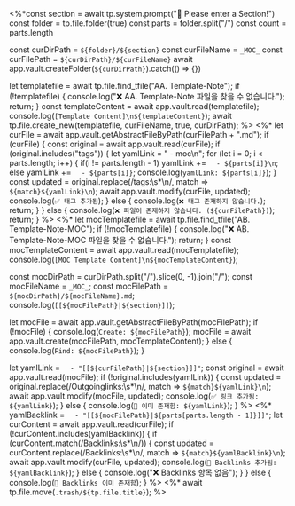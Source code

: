 <%*const section = await tp.system.prompt("📖 Please enter a Section!")
const folder = tp.file.folder(true)
const parts = folder.split("/")
const count = parts.length

const curDirPath = `${folder}/${section}`
const curFileName = `_MOC_`
const curFilePath = `${curDirPath}/${curFileName}`
await app.vault.createFolder(`${curDirPath}`).catch(() => {})

let templatefile = await tp.file.find_tfile("AA. Template-Note");
if (!templatefile) {
	console.log("❌ AA. Template-Note 파일을 찾을 수 없습니다.");
	return;
}
const templateContent = await app.vault.read(templatefile);
console.log(`[Template Content]\n${templateContent}`);
await tp.file.create_new(templatefile, curFileName, true, curDirPath);
%>
<%*
let curFile = await app.vault.getAbstractFileByPath(curFilePath + ".md");
if (curFile) {
	const original = await app.vault.read(curFile);
	if (original.includes("tags")) {
		let yamlLink = "  - moc\n";
		for (let i = 0; i < parts.length; i++) {
			if(i != parts.length - 1)
				yamlLink += `  - ${parts[i]}\n`;
			else
				yamlLink += `  - ${parts[i]}`;
			console.log(`yamlLink: ${parts[i]}`);
		}
		const updated = original.replace(/tags:\s*\n/, match => `${match}${yamlLink}\n`);
		await app.vault.modify(curFile, updated);
		console.log(`✅ 태그 추가됨`);
	} else {
		console.log(`❌ 태그 존재하지 않습니다.`);
		return;
	}
} else {
	console.log(`❌ 파일이 존재하지 않습니다. (${curFilePath})`);
	return;
}
%>
<%*
let mocTemplatefile = await tp.file.find_tfile("AB. Template-Note-MOC");
if (!mocTemplatefile) {
	console.log("❌ AB. Template-Note-MOC 파일을 찾을 수 없습니다.");
	return;
}
const mocTemplateContent = await app.vault.read(mocTemplatefile);
console.log(`[MOC Template Content]\n${mocTemplateContent}`);

const mocDirPath = curDirPath.split("/").slice(0, -1).join("/");
const mocFileName = `_MOC_`;
const mocFilePath = `${mocDirPath}/${mocFileName}.md`;
console.log(`[[${mocFilePath}|${section}]]`);

let mocFile = await app.vault.getAbstractFileByPath(mocFilePath);
if (!mocFile) {
	console.log(`Create: ${mocFilePath}`);
	mocFile = await app.vault.create(mocFilePath, mocTemplateContent);
} else {
	console.log(`Find: ${mocFilePath}`);
}

let yamlLink = `  - "[[${curFilePath}|${section}]]"`;
const original = await app.vault.read(mocFile);
if (!original.includes(yamlLink)) {
	const updated = original.replace(/Outgoinglinks:\s*\n/, match => `${match}${yamlLink}\n`);
	await app.vault.modify(mocFile, updated);
	console.log(`✅ 링크 추가됨: ${yamlLink}`);
} else {
	console.log(`🔁 이미 존재함: ${yamlLink}`);
}
%>
<%*
yamlBacklink = `  - "[[${mocFilePath}|${parts[parts.length - 1]}]]"`;
let curContent = await app.vault.read(curFile);
if (!curContent.includes(yamlBacklink)) {
	if (curContent.match(/Backlinks:\s*\n/)) {
		const updated = curContent.replace(/Backlinks:\s*\n/, match => `${match}${yamlBacklink}\n`);
		await app.vault.modify(curFile, updated);
		console.log(`🔗 Backlinks 추가됨: ${yamlBacklink}`);
	} else {
		console.log("❌ Backlinks 항목 없음");
	}
} else {
	console.log(`🔁 Backlinks 이미 존재함`);
}
%>
<%* await tp.file.move(`.trash/${tp.file.title}`); %>
